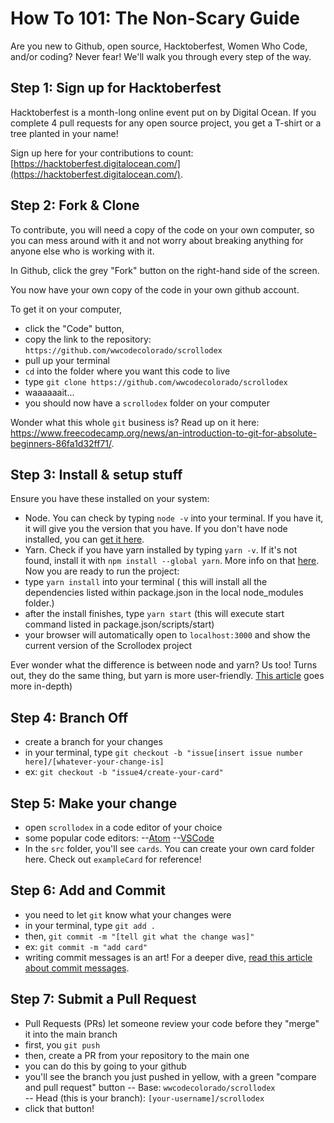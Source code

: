 # How To 101:  The Non-Scary Guide

Are you new to Github, open source, Hacktoberfest, Women Who Code, and/or coding?  Never fear!  We'll walk you through every step of the way.

## Step 1: Sign up for Hacktoberfest

Hacktoberfest is a month-long online event put on by Digital Ocean. If you complete 4 pull requests for any open source project, you get a T-shirt or a tree planted in your name!

Sign up here for your contributions to count: [https://hacktoberfest.digitalocean.com/](https://hacktoberfest.digitalocean.com/).

## Step 2: Fork & Clone

To contribute, you will need a copy of the code on your own computer, so you can mess around with it and not worry about breaking anything for anyone else who is working with it.

In Github, click the grey "Fork" button on the right-hand side of the screen.

You now have your own copy of the code in your own github account.

To get it on your computer,
- click the "Code" button,
- copy the link to the repository: `https://github.com/wwcodecolorado/scrollodex`
- pull up your terminal
- `cd` into the folder where you want this code to live
- type `git clone https://github.com/wwcodecolorado/scrollodex`
- waaaaaait...
- you should now have a `scrollodex` folder on your computer

Wonder what this whole `git` business is? Read up on it here: https://www.freecodecamp.org/news/an-introduction-to-git-for-absolute-beginners-86fa1d32ff71/.

## Step 3:  Install & setup stuff

Ensure you have these installed on your system:
- Node. You can check by typing `node -v` into your terminal. If you have it, it will give you the version that you have. If you don't have node installed, you can [get it here](https://nodejs.org/en/download/).
- Yarn. Check if you have yarn installed by typing `yarn -v`. If it's not found, install it with `npm install --global yarn`. More info on that [here](https://yarnpkg.com/getting-started/install).
Now you are ready to run the project:
- type `yarn install` into your terminal ( this will install all the dependencies listed within package.json in the local node_modules folder.)
- after the install finishes, type `yarn start` (this will execute start command listed in package.json/scripts/start)
- your browser will automatically open to `localhost:3000` and show the current version of the Scrollodex project

Ever wonder what the difference is between node and yarn? Us too! Turns out, they do the same thing, but yarn is more user-friendly. [This article](https://www.geeksforgeeks.org/difference-between-npm-and-yarn/) goes more in-depth)

## Step 4: Branch Off

- create a branch for your changes
- in your terminal, type `git checkout -b "issue[insert issue number here]/[whatever-your-change-is]`
- ex:  `git checkout -b "issue4/create-your-card"`

## Step 5: Make your change

- open `scrollodex` in a code editor of your choice
- some popular code editors:
--[Atom](https://atom.io)
--[VSCode](https://code.visualstudio.com/download)
- In the `src` folder, you'll see `cards`.  You can create your own card folder here.  Check out `exampleCard` for reference!

## Step 6: Add and Commit
- you need to let `git` know what your changes were
- in your terminal, type `git add .`
- then, `git commit -m "[tell git what the change was]"`
- ex:  `git commit -m "add card"`
- writing commit messages is an art!  For a deeper dive, [read this article about commit messages](https://www.freecodecamp.org/news/writing-good-commit-messages-a-practical-guide/).

## Step 7: Submit a Pull Request
- Pull Requests (PRs) let someone review your code before they "merge" it into the main branch
- first, you `git push`
- then, create a PR from your repository to the main one
- you can do this by going to your github
- you'll see the branch you just pushed in yellow, with a green "compare and pull request" button
-- Base: `wwcodecolorado/scrollodex`  
-- Head (this is your branch): `[your-username]/scrollodex`
- click that button!
